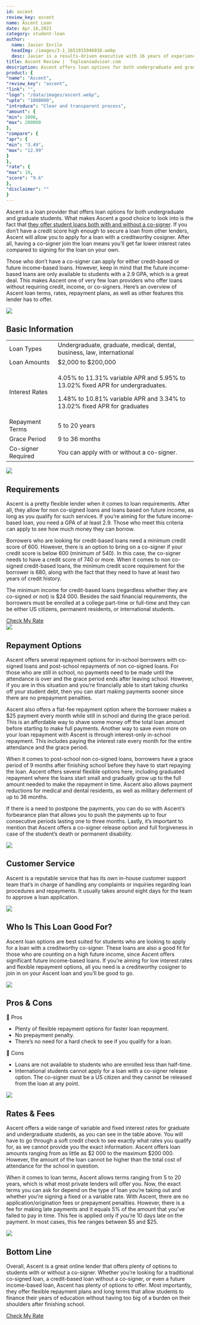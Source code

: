 ```yaml
---
id: ascent
review_key: ascent
name: Ascent Loan
date: Apr.16,2021
category: student-loan
author:
  name: Javier Enrile
  headImg: /images/3-1_1651915946010.webp
  desc: Javier is a results-driven executive with 16 years of experience in middle market M&A and venture capital with 35 completed transactions and hundreds of others evaluated and negotiated. Javier is also an experienced business operator with a particular focus on FP&A, fundraising, financial reporting, treasury management, and market analysis. As a freelancer, he enjoys working with management teams to unlock value and grow their organizations.
title: Ascent Review |  Toploansadviser.com
description: Ascent offers loan options for both undergraduate and graduate students. If you don’t have a credit score high enough, Ascent will allow you to apply for a loan with a creditworthy cosigner.
product: {
"name": "Ascent",
"review_key": "ascent",
"link": "",
"logo": "/data/images/ascent.webp",
"upto": "1000000",
"introduce": "Clear and transparent process",
"amount": {
"min": 2000,
"max": 200000
},
"compare": {
"apr": {
"min": "3.49",
"max": "12.99"
}
},
"rate": {
"max": 10,
"score": "9.6"
},
"disclaimer": ""
}
---
```

Ascent is a loan provider that offers loan options for both undergraduate and graduate students. What makes Ascent a good choice to look into is the fact that <a href="/student-loan" target="_blank" rel="noopener noreferrer">they offer student loans both with and without a co-signer</a>. If you don’t have a credit score high enough to secure a loan from other lenders, Ascent will allow you to apply for a loan with a creditworthy cosigner. After all, having a co-signer join the loan means you’ll get far lower interest rates compared to signing for the loan on your own.

Those who don’t have a co-signer can apply for either credit-based or future income-based loans. However, keep in mind that the future income-based loans are only available to students with a 2.9 GPA, which is a great deal. This makes Ascent one of very few loan providers who offer loans without requiring credit, income, or co-signers. Here’s an overview of Ascent loan terms, rates, repayment plans, as well as other features this lender has to offer.

<div class="title-box"><img src="/data/images/r-1.webp"/><h2 class="title">Basic Information</h2></div>

<table>
<tr>
<td>Loan Types</td>
<td>Undergraduate, graduate, medical, dental, business, law, international</td>
</tr>
<tr>
<td>Loan Amounts</td>
<td>$2,000 to $200,000</td>
</tr>
<tr>
<td>Interest Rates</td>
<td><p>4.05% to 11.31% variable APR and 5.95% to 13.02% fixed APR for undergraduates.</p><p>1.48% to 10.81% variable APR and  3.34% to 13.02% fixed APR for graduates</p></td>
</tr>
<tr>
<td>Repayment Terms</td>
<td>5 to 20 years</td>
</tr>
<tr>
<td>Grace Period</td>
<td>9 to 36 months</td>
</tr>
<tr>
<td>Co-signer Required</td>
<td>You can apply with or without a co-signer.</td>
</tr>
</table>


<div class="title-box"><img src="/data/images/r-1.webp"/><h2 class="title">Requirements</h2></div>

Ascent is a pretty flexible lender when it comes to loan requirements. After all, they allow for non co-signed loans and loans based on future income, as long as you qualify for such services. If you’re aiming for the future income-based loan, you need a GPA of at least 2.9. Those who meet this criteria can apply to see how much money they can borrow.

Borrowers who are looking for credit-based loans need a minimum credit score of 600. However, there is an option to bring on a co-signer if your credit score is below 600 (minimum of 540). In this case, the co-signer needs to have a credit score of 740 or more. When it comes to non co-signed credit-based loans, the minimum credit score requirement for the borrower is 680, along with the fact that they need to have at least two years of credit history.

The minimum income for credit-based loans (regardless whether they are co-signed or not) is $24 000. Besides the said financial requirements, the borrowers must be enrolled at a college part-time or full-time and they can be either US citizens, permanent residents, or international students.


<div class="btn-box"><a href="/student-loan" rel="noopener noreferrer" target="_blank" class="btn">Check My Rate</a></div>

<div class="title-box"><img src="/data/images/r-2.webp"/><h2 class="title">Repayment Options</h2></div>

Ascent offers several repayment options for in-school borrowers with co-signed loans and post-school repayments of non co-signed loans. For those who are still in school, no payments need to be made until the attendance is over and the grace period ends after leaving school. However, if you are in this situation and you’re financially able to start taking chunks off your student debt, then you can start making payments sooner since there are no prepayment penalties.

Ascent also offers a flat-fee repayment option where the borrower makes a $25 payment every month while still in school and during the grace period. This is an affordable way to shave some money off the total loan amount before starting to make full payments. Another way to save even more on your loan repayment with Ascent is through interest-only in-school repayment. This includes paying the interest rate every month for the entire attendance and the grace period.

When it comes to post-school non co-signed loans, borrowers have a grace period of 9 months after finishing school before they have to start repaying the loan. Ascent offers several flexible options here, including graduated repayment where the loans start small and gradually grow up to the full amount needed to make the repayment in time. Ascent also allows payment reductions for medical and dental residents, as well as military deferment of up to 36 months. 

If there is a need to postpone the payments, you can do so with Ascent’s forbearance plan that allows you to push the payments up to four consecutive periods lasting one to three months. Lastly, it’s important to mention that Ascent offers a co-signer release option and full forgiveness in case of the student’s death or permanent disability.


<div class="title-box"><img src="/data/images/r-3.webp"/><h2 class="title">Customer Service</h2></div>

Ascent is a reputable service that has its own in-house customer support team that’s in charge of handling any complaints or inquiries regarding loan procedures and repayments. It usually takes around eight days for the team to approve a loan application.


<div class="title-box"><img src="/data/images/r-4.webp"/><h2 class="title">Who Is This Loan Good For?</h2></div>

Ascent loan options are best suited for students who are looking to apply for a loan with a creditworthy co-signer. These loans are also a good fit for those who are counting on a high future income, since Ascent offers significant future income-based loans. If you’re aiming for low interest rates and flexible repayment options, all you need is a creditworthy cosigner to join in on your Ascent loan and you’ll be good to go.

<div class="title-box"><img src="/data/images/r-7.webp" /><h2 class="title">Pros & Cons</h2></div>

<div class="pros-cons-box">
            <div class="pros">
              <div class="title-box">
                <span class="iconfont">&#xe644;</span>
                <span class="text">Pros</span>
              </div>
              <ul class="list">
                <li>Plenty of flexible repayment options for faster loan repayment.</li>
<li>No prepayment penalty.</li>
<li>There’s no need for a hard check to see if you qualify for a loan.</li>
              </ul>
            </div>
            <div class="cons">
              <div class="title-box">
                <span class="iconfont">&#xe60c;</span>
                <span class="text">Cons</span>
              </div>
              <ul class="list">
                                <li>Loans are not available to students who are enrolled less than half-time.</li>
<li>International students cannot apply for a loan with a co-signer release option. The co-signer must be a US citizen and they cannot be released from the loan at any point.
</li>
              </ul>
            </div>
          </div>

<div class="title-box"><img src="/data/images/r-11.webp"/><h2 class="title">Rates & Fees</h2></div>

Ascent offers a wide range of variable and fixed interest rates for graduate and undergraduate students, as you can see in the table above. You will have to go through a soft credit check to see exactly what rates you qualify for, as we cannot provide you the exact information. Ascent offers loan amounts ranging from as little as $2 000 to the maximum $200 000. However, the amount of the loan cannot be higher than the total cost of attendance for the school in question.

When it comes to loan terms, Ascent allows terms ranging from 5 to 20 years, which is what most private lenders will offer you. Now, the exact terms you can ask for depend on the type of loan you’re taking out and whether you’re signing a fixed or a variable rate. With Ascent, there are no application/origination fees or prepayment penalties. However, there is a fee for making late payments and it equals 5% of the amount that you’ve failed to pay in time. This fee is applied only if you’re 10 days late on the payment. In most cases, this fee ranges between $5 and $25.


<div class="title-box"><img src="/data/images/r-14.svg"/><h2 class="title">Bottom Line</h2></div>

Overall, Ascent is a great online lender that offers plenty of options to students with or without a co-signer. Whether you’re looking for a traditional co-signed loan, a credit-based loan without a co-signer, or even a future income-based loan, Ascent has plenty of options to offer. Most importantly, they offer flexible repayment plans and long terms that allow students to finance their years of education without having too big of a burden on their shoulders after finishing school.

<div class="btn-box"><a href="/student-loan" rel="noopener noreferrer" target="_blank" class="btn">Check My Rate</a></div>
